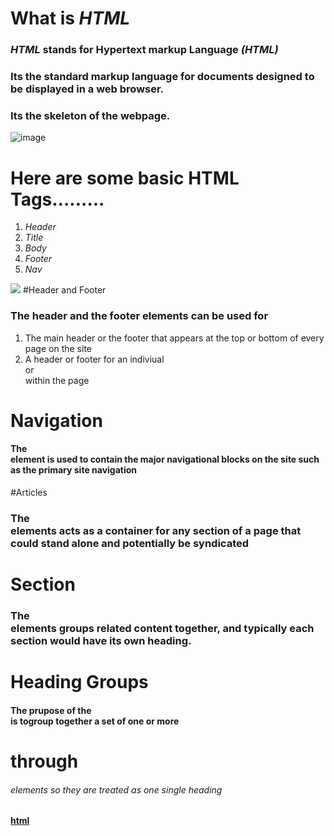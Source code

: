 # What is *HTML*
### *HTML* stands for Hypertext markup Language *(HTML)*
### Its the standard markup language for documents designed to be displayed in a web browser.
### Its the skeleton of the webpage.
![image](https://user-images.githubusercontent.com/74502839/112176943-e6678580-8bce-11eb-976c-5e4b8cc394c0.png)
# Here are some basic HTML Tags.........
1. *Header*
2. *Title*
3. *Body*
4. *Footer*
5. *Nav*
 
![](https://i.pinimg.com/564x/50/f1/a5/50f1a549940af996bd8ca4c4a919ddc2.jpg)
#Header and Footer
### The header and the footer elements can be used for 
1. The main header or the footer that appears at the top or bottom of every page on the site
2. A header or footer for an indiviual <article> or <section> within the page
# Navigation
 #### The <nav> element is used to contain the major navigational blocks on the site such as the primary site navigation
 #Articles 
 ### The <article> elements acts as a container for any section of a page that could stand alone and potentially be syndicated
 # Section
 ### The <section> elements groups related content together, and typically each section would have its own heading.
 # Heading Groups
 #### The prupose of the <hgroup> is togroup together a set of one or more <h1> through <h6> elements so they are treated as one single heading
 
[html](HTML)

